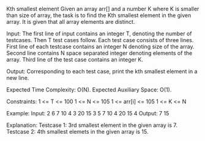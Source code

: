 Kth smallest element 
Given an array arr[] and a number K where K is smaller than size of array, the task is to find the Kth smallest element in the given array. It is given that all array elements are distinct.

Input:
The first line of input contains an integer T, denoting the number of testcases. Then T test cases follow. Each test case consists of three lines. First line of each testcase contains an integer N denoting size of the array. Second line contains N space separated integer denoting elements of the array. Third line of the test case contains an integer K.

Output:
Corresponding to each test case, print the kth smallest element in a new line.

Expected Time Complexity: O(N).
Expected Auxiliary Space: O(1).

Constraints:
1 <= T <= 100
1 <= N <= 105
1 <= arr[i] <= 105
1 <= K <= N

Example:
Input:
2
6
7 10 4 3 20 15
3
5
7 10 4 20 15
4
Output:
7
15

Explanation:
Testcase 1: 3rd smallest element in the given array is 7.
Testcase 2: 4th smallest elemets in the given array is 15.